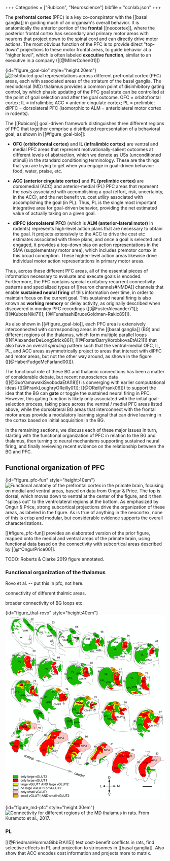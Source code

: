 +++
Categories = ["Rubicon", "Neuroscience"]
bibfile = "ccnlab.json"
+++

The **prefrontal cortex** (PFC) is a key co-conspirator with the [[basal ganglia]] in guiding much of an organism's overall behavior. It is anatomically the anterior portion of the **frontal** [[neocortex]], where the posterior frontal cortex has secondary and primary motor areas with neurons that project down to the spinal cord and can directly drive motor actions. The most obvious function of the PFC is to provide direct "top-down" projections to these motor frontal areas, to guide behavior at a "higher level", which is often labeled **executive function**, similar to an executive in a company ([[@MillerCohen01]])

{id="figure_goal-bio" style="height:20em"}
![Distributed goal representations across different prefrontal cortex (PFC) areas, each with associated areas of the striatum of the basal ganglia. The mediodorsal (MD) thalamus provides a common point of disinhibitory gating control, by which phasic updating of the PFC goal state can be controlled at the point of goal selection and after the goal outcome. OFC = orbitofrontal cortex; IL = infralimbic; ACC = anterior cingulate cortex; PL = prelimbic; dlPFC = dorsolateral PFC (isomorphic to ALM = anteriolateral motor cortex in rodents).](media/fig_rubicon_loops_spiral_goals.png)

The [[Rubicon]] goal-driven framework distinguishes three different regions of PFC that together comprise a distributed representation of a behavioral goal, as shown in [[#figure_goal-bio]]:

* **OFC (orbitofrontal cortex)** and **IL (infralimbic cortex)** are ventral and medial PFC areas that represent motivationally-salient outcomes at different levels of abstraction, which we denote as USs (unconditioned stimuli) in the standard conditioning terminology. These are the things that you are trying to get when you engage in goal-driven behavior: food, water, praise, etc.

* **ACC (anterior cingulate cortex)** and **PL (prelimbic cortex)** are dorsomedial (ACC) and anterior-medial (PL) PFC areas that represent the _costs_ associated with accomplishing a goal (effort, risk, uncertainty, in the ACC), and the net benefit vs. cost _utility_ associated with accomplishing the goal (in PL). Thus, PL is the single most important integrative area for goal-driven behavior, providing the net estimated value of actually taking on a given goal.

* **dlPFC (dorsolateral PFC)** (which is **ALM (anterior-lateral motor)** in rodents) represents high-level action plans that are necessary to obtain the goal. It projects extensively to the ACC to drive the cost etc estimates associated with these plans, and once a goal is selected and engaged, it provides a top-down bias on action representations in the SMA (supplementary motor area), which includes premotor cortex in this broad conception. These higher-level action areas likewise drive individual motor action representations in primary motor areas.

Thus, across these different PFC areas, all of the essential pieces of information necessary to evaluate and execute goals is encoded. Furthermore, the PFC contains special excitatory recurrent connectivity patterns and specialized types of [[neuron channels#NMDA]] channels that enable **sustained neural firing** of this information over time, in order to maintain focus on the current goal. This sustained neural firing is also known as **working memory** or delay activity, as originally described when discovered in monkey PFC recordings ([[@FusterAlexander71]]; [[@KubotaNiki71]]; [[@FunahashiBruceGoldman-Rakic89]]).

As also shown in [[#figure_goal-bio]], each PFC area is extensively interconnected with corresponding areas in the [[basal ganglia]] (BG) and different regions of the thalamus, which form multiple parallel loops ([[@AlexanderDeLongStrick86]]; [[@FosterBarryKorobkovaEtAl21]]) that also have an overall _spiraling_ pattern such that the ventral-medial OFC, IL, PL, and ACC areas asymmetrically project to areas that interact with dlPFC and motor areas, but not the other way around, as shown in the figure ([[@HaberFudgeMcFarland00]]).

The functional role of these BG and thalamic connections has been a matter of considerable debate, but recent neuroscience data ([[@GuoYamawakiSvobodaEtAl18]]) is converging with earlier computational ideas ([[@FrankLoughryOReilly01]]; [[@OReillyFrank06]]) to support the idea that the BG can **gate** or toggle the sustained neural firing in PFC. However, this gating function is likely only associated with the initial goal-selection process, taking place across the ventral / medial PFC areas listed above, while the dorsolateral BG areas that interconnect with the frontal motor areas provide a modulatory learning signal that can drive learning in the cortex based on initial acquisition in the BG.

In the remaining sections, we discuss each of these major issues in turn, starting with the functional organization of PFC in relation to the BG and thalamus, then turning to neural mechanisms supporting sustained neural firing, and finally reviewing recent evidence on the relationship between the BG and PFC. 

## Functional organization of PFC

{id="figure_pfc-fun" style="height:40em"}
![Functional anatomy of the prefrontal cortex in the primate brain, focusing on medial and ventral areas, based on data from Ongur & Price. The top is dorsal, which moves down to ventral at the center of the figure, and it then "splays out" to the ventrolateral regions at the bottom. As emphasized by Ongur & Price, strong subcortical projections drive the organization of these areas, as labeled in the figure. As is true of anything in the neocortex, none of this is crisp and modular, but considerable evidence supports the overall characterizations.](media/fig_rubicon_anatomy_macaque.png)

[[#figure_pfc-fun]] provides an elaborated version of the prior figure, mapped onto the medial and ventral areas of the primate brain, using functional data based on the connectivity with subcortical areas described by [[@^OngurPrice00]].

TODO: Roberts & Clarke 2019 figure annotated.




### Functional organization of the thalamus

Rovo et al. -- put this in pfc, not here.

connectivity of different thalmic areas.

broader connectivity of BG loops etc.

{id="figure_thal-rovo" style="height:40em"}
![Different types of thalamic drivers in the primate thalamus, which provides key insight into functions of these thalamic areas and the cortical areas they interconnectd with. From Rovo et al., 2012.](media/fig_rovo_ulbert_ascady_12.png)



{id="figure_md-pfc" style="height:30em"}
![Connectivity for different regions of the MD thalamus in rats. From Kuramoto et al., 2017.](media/fig_md_pfc_kuramoto_etal_17.png)


### PL

[[@FriedmanHommaGibbEtAl15]] test cost-benefit conflicts in rats, find selective effects in PL and projection to striosomes in [[basal ganglia]]. Also show that ACC encodes cost information and projects more to matrix.

